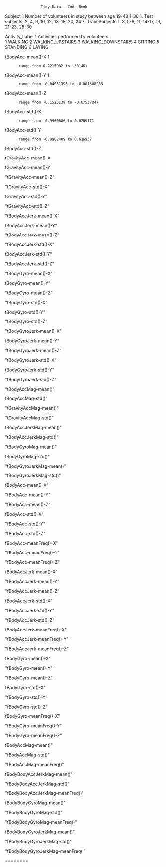                     Tidy_Data - Code Book
                    
Subject   1
          Number of volunteers in study between age 19-48
          1-30
          1. Test subjects. 2, 4, 9, 10, 12, 13, 18, 20, 24
          2. Train Subjects 1, 3, 5-8, 11, 14-17, 19, 21-23, 25-30

Activity_Label    1
          Activities performed by volunteers  
          1 WALKING
          2 WALKING_UPSTAIRS
          3 WALKING_DOWNSTAIRS
          4 SITTING
          5 STANDING
          6 LAYING

tBodyAcc-mean()-X   1
          
          range from 0.2215982 to .301461

tBodyAcc-mean()-Y   1

          range from -0.04051395 to -0.001308288 

tBodyAcc-mean()-Z


          range from -0.1525139 to -0.07537847
          
tBodyAcc-std()-X               


          range from -0.9960686 to 0.6269171
          
tBodyAcc-std()-Y


          range from -0.9902409 to 0.616937
          
tBodyAcc-std()-Z                

tGravityAcc-mean()-X           

tGravityAcc-mean()-Y

"tGravityAcc-mean()-Z"

"tGravityAcc-std()-X"            

tGravityAcc-std()-Y"

"tGravityAcc-std()-Z"

"tBodyAccJerk-mean()-X"

tBodyAccJerk-mean()-Y"

"tBodyAccJerk-mean()-Z"

"tBodyAccJerk-std()-X"


tBodyAccJerk-std()-Y"

"tBodyAccJerk-std()-Z"

"tBodyGyro-mean()-X"

tBodyGyro-mean()-Y"

"tBodyGyro-mean()-Z"

"tBodyGyro-std()-X"


tBodyGyro-std()-Y"

"tBodyGyro-std()-Z"  

"tBodyGyroJerk-mean()-X"

tBodyGyroJerk-mean()-Y"  

"tBodyGyroJerk-mean()-Z" 

"tBodyGyroJerk-std()-X"

tBodyGyroJerk-std()-Y" 

"tBodyGyroJerk-std()-Z" 

"tBodyAccMag-mean()"


tBodyAccMag-std()"

"tGravityAccMag-mean()"

"tGravityAccMag-std()" 

tBodyAccJerkMag-mean()"

"tBodyAccJerkMag-std()"

"tBodyGyroMag-mean()"

tBodyGyroMag-std()"

"tBodyGyroJerkMag-mean()"

"tBodyGyroJerkMag-std()"

fBodyAcc-mean()-X" 

"fBodyAcc-mean()-Y" 

"fBodyAcc-mean()-Z" 

fBodyAcc-std()-X"  

"fBodyAcc-std()-Y" 

"fBodyAcc-std()-Z"

fBodyAcc-meanFreq()-X" 

"fBodyAcc-meanFreq()-Y" 

"fBodyAcc-meanFreq()-Z" 

fBodyAccJerk-mean()-X" 

"fBodyAccJerk-mean()-Y"  

"fBodyAccJerk-mean()-Z"

fBodyAccJerk-std()-X" 

"fBodyAccJerk-std()-Y" 

"fBodyAccJerk-std()-Z"   

fBodyAccJerk-meanFreq()-X"  

"fBodyAccJerk-meanFreq()-Y" 

"fBodyAccJerk-meanFreq()-Z"

fBodyGyro-mean()-X"  

"fBodyGyro-mean()-Y"   

"fBodyGyro-mean()-Z" 

fBodyGyro-std()-X"  

"fBodyGyro-std()-Y"  

"fBodyGyro-std()-Z"   

fBodyGyro-meanFreq()-X"  

"fBodyGyro-meanFreq()-Y"  

"fBodyGyro-meanFreq()-Z" 

fBodyAccMag-mean()"  

"fBodyAccMag-std()"   

"fBodyAccMag-meanFreq()" 

fBodyBodyAccJerkMag-mean()" 

"fBodyBodyAccJerkMag-std()"    

"fBodyBodyAccJerkMag-meanFreq()" 

fBodyBodyGyroMag-mean()"   

"fBodyBodyGyroMag-std()"  

"fBodyBodyGyroMag-meanFreq()" 

fBodyBodyGyroJerkMag-mean()"    

"fBodyBodyGyroJerkMag-std()"     

"fBodyBodyGyroJerkMag-meanFreq()"

========

